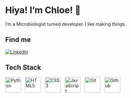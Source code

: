 # Hiya! I’m Chloe! 👋
I’m a Microbiologist turned developer. I like making things.

## Find me

<!---
Badges from https://envoy-vc.github.io/awesome-badges/
--->

[![LinkedIn](https://img.shields.io/badge/LinkedIn-0077B5?style=for-the-badge&logo=linkedin&logoColor=white)](https://www.linkedin.com/in/chloesapage)



## Tech Stack
<!---
Icons from https://devicon.dev/
--->
<img align="left" alt="Python" width="50px" style="padding-right:10px;" src="https://cdn.jsdelivr.net/gh/devicons/devicon@latest/icons/python/python-original-wordmark.svg" />
<img align="left" alt="HTML5" width="50px" style="padding-right:10px;" src="https://cdn.jsdelivr.net/gh/devicons/devicon@latest/icons/html5/html5-original-wordmark.svg" />
<img align="left" alt="CSS3" width="50px" style="padding-right:10px;" src="https://cdn.jsdelivr.net/gh/devicons/devicon@latest/icons/css3/css3-original-wordmark.svg" />
<img align="left" alt="JavaScript" width="50px" style="padding-right:10px;" src="https://cdn.jsdelivr.net/gh/devicons/devicon@latest/icons/javascript/javascript-original.svg" />
<img align="left" alt="Git" width="50px" style="padding-right:10px;" src="https://cdn.jsdelivr.net/gh/devicons/devicon@latest/icons/git/git-original-wordmark.svg" />
<img align="left" alt="Github" width="50px" style="padding-right:10px;" src="https://cdn.jsdelivr.net/gh/devicons/devicon@latest/icons/github/github-original-wordmark.svg" />


<!---
ChloeSAPage/ChloeSAPage is a ✨ special ✨ repository because its `README.md` (this file) appears on your GitHub profile.
You can click the Preview link to take a look at your changes.
--->
